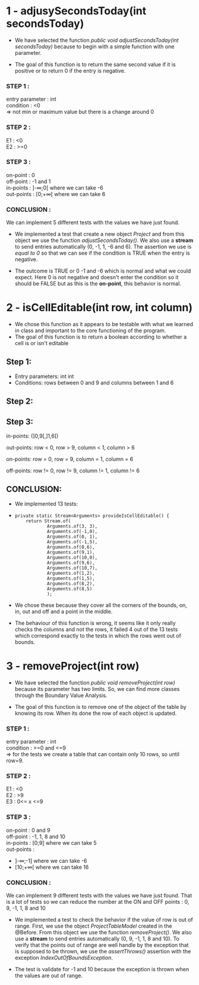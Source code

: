 
# 1 - adjusySecondsToday(int secondsToday)

- We have selected the function _public void adjustSecondsToday(int secondsToday)_ because to begin with a simple function with one parameter.

- The goal of this function is to return the same second value if it is positive or to return 0 if the entry is negative.


### STEP 1 :
entry parameter : int<br>
condition : <0 <br>
=> not min or maximum value but there is a change around 0

### STEP 2 :
E1 : <0 <br>
E2 : >=0

### STEP 3 :
on-point : 0 <br>
off-point : -1 and 1 <br>
in-points : ]-∞;0[ where we can take -6 <br>
out-points : [0;+∞[ where we can take 6

### CONCLUSION :
We can implement 5 different tests with the values we have just found.

- We implemented a test that create a new object _Project_ and from this object we use the function _adjustSecondsToday()_. We also use a __stream__ to send entries automatically (0, -1, 1, -6 and 6). The assertion we use is _equal to 0_ so that we can see if the condition is TRUE when the entry is negative.

- The outcome is TRUE or 0 -1 and -6 which is normal and what we could expect. Here 0 is not negative and doesn't enter the condition so it should be FALSE but as this is the __on-point__, this behavior is normal.

# 2 - isCellEditable(int row, int column)

- We chose this function as it appears to be testable with what we learned in class and important to the core functioning of the program.
- The goal of this function is to return a boolean according to whether a cell is or isn't editable

## Step 1:

- Entry parameters: int int
- Conditions: rows between 0 and 9 and columns between 1 and 6

## Step 2:

## Step 3:

in-points: (]0,9[,]1,6[)

out-points: row < 0, row > 9, column < 1, column > 6

on-points: row = 0, row = 9, column = 1, column = 6

off-points: row != 0, row != 9, column != 1, column != 6

## CONCLUSION:

- We implemented 13 tests:

- ```
  private static Stream<Arguments> provideIsCellEditable() {
      return Stream.of(
              Arguments.of(3, 3),
              Arguments.of(-1,0),
              Arguments.of(0, 1),
              Arguments.of(-1,5),
              Arguments.of(0,6),
              Arguments.of(9,1),
              Arguments.of(10,0),
              Arguments.of(9,6),
              Arguments.of(10,7),
              Arguments.of(1,2),
              Arguments.of(1,5),
              Arguments.of(8,2),
              Arguments.of(8,5)
              );
  ```

- We chose these because they cover all the corners of the bounds, on, in, out and off and a point in the middle.
- The behaviour of this function is wrong, it seems like it only really checks the columns and not the rows, it failed 4 out of the 13 tests which correspond exactly to the tests in which the rows went out of bounds.


# 3 - removeProject(int row)

- We have selected the function _public void removeProject(int row)_ because its parameter has two limits. So, we can find more classes through the Boundary Value Analysis.

- The goal of this function is to remove one of the object of the table by knowing its row. When its done the row of each object is updated.


### STEP 1 :
entry parameter : int <br>
condition : >=0 and <=9 <br>
=> for the tests we create a table that can contain only 10 rows, so until row=9.

### STEP 2 :
E1 : <0 <br>
E2 : >9 <br>
E3 : 0<= x <=9<br>

### STEP 3 :
on-point : 0 and 9 <br>
off-point : -1, 1, 8 and 10 <br>
in-points : [0;9] where we can take 5 <br>
out-points :  
- ]-∞;-1] where we can take -6
- [10;+∞[ where we can take 16

### CONCLUSION :
We can implement 9 different tests with the values we have just found. That is a lot of tests so we can reduce the number at the ON and OFF points : 0, 9, -1, 1, 8 and 10

- We implemented a test to check the behavior if the value of row is out of range. First, we use the object _ProjectTableModel_ created in the @Before. From this object we use the function _removeProject()_. We also use a __stream__ to send entries automatically (0, 9, -1, 1, 8 and 10). To verify that the points out of range are well handle by the exception that is supposed to be thrown, we use the _assertThrows()_ assertion with the exception _IndexOutOfBoundsException_.

- The test is validate for -1 and 10 because the exception is thrown when the values are out of range.
